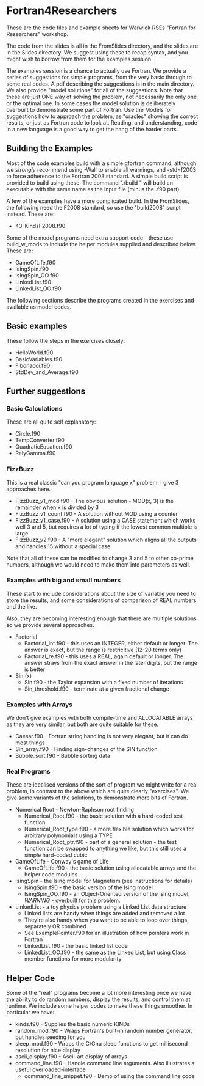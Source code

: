 # Fortran4Researchers

These are the code files and example sheets for Warwick RSEs "Fortran for Researchers"
workshop.

The code from the slides is all in the FromSlides directory, and the slides are in the Slides directory.
We suggest using these to recap syntax, and you might wish to borrow from them for the examples session.

The examples session is a chance to actually use Fortran.
We provide a series of suggestions for simple programs, from
the very basic through to some real codes. A pdf describing the suggestions is in the main directory.
We also provide "model solutions" for all of the suggestions. Note that these are just ONE way of
solving the problem, not necessarily the only one or the optimal one. In some cases the model solution
is deliberately overbuilt to demonstrate some part of Fortran. Use the Models for suggestions how
to approach the problem, as "oracles" showing the correct results, or just as Fortran code to
look at. Reading, and understanding, code in a new language is a good way to get the hang of the
harder parts.

## Building the Examples

Most of the code examples build with a simple gfortran command, although we *strongly* recommend
using -Wall to enable all warnings, and -std=f2003 to force adherence to the Fortran 2003 standard.
A simple build script is provided to build using these. The command "./build <name of f90 file>"
will build an executable with the same name as the input file (minus the .f90 part).

A few of the examples have a more complicated build. In the FromSlides, the following need the F2008
standard, so use the "build2008" script instead. These are:
* 43-KindsF2008.f90

Some of the model programs need extra support code -
these use build\_w\_mods to include the helper modules supplied and described below. These are:

* GameOfLife.f90
* IsingSpin.f90
* IsingSpin\_OO.f90
* LinkedList.f90
* LinkedList\_OO.f90

The following sections describe the programs created in the exercises and available
as model codes.

## Basic examples
These follow the steps in the exercises closely:

* HelloWorld.f90
* BasicVariables.f90
* Fibonacci.f90
* StdDev\_and\_Average.f90

## Further suggestions

### Basic Calculations
These are all quite self explanatory:

* Circle.f90
* TempConverter.f90
* QuadraticEquation.f90
* RelyGamma.f90

### FizzBuzz
This is a real classic "can you program language x" problem. I give 3 approaches here.

* FizzBuzz\_v1\_mod.f90 - The obvious solution - MOD(x, 3) is the remainder when x is divided by 3
* FizzBuzz\_v1\_count.f90 - A solution without MOD using a counter
* FizzBuzz\_v1\_case.f90 - A solution using a CASE statement which works well 3 and 5, but requires a lot of typing if the lowest common multiple is large
* FizzBuzz\_v2.f90 - A "more elegant" solution which aligns all the outputs and handles 15 without a special case

Note that all of these can be modified to change 3 and 5 to other co-prime numbers, although we would need to make them into parameters as well.

### Examples with big and small numbers
These start to include considerations about the size of variable
you need to store the results, and some considerations of comparison
of REAL numbers and the like.

Also, they are becoming interesting enough that there are multiple solutions
so we provide several approaches.

* Factorial
    * Factorial\_int.f90 - this uses an INTEGER, either default or longer. The answer is exact, but the range is restricitive (12-20 terms only)
    * Factorial\_re.f90 - this uses a REAL, again default or longer. The answer strays from the exact answer in the later digits, but the range is better
* Sin (x)
    * Sin.f90 - the Taylor expansion with a fixed number of iterations
    * Sin\_threshold.f90 - terminate at a given fractional change


### Examples with Arrays
We don't give examples with both compile-time and ALLOCATABLE arrays
as they are very similar, but both are quite suitable for these.

* Caesar.f90 - Fortran string handling is not very elegant, but it can do most things
* Sin\_array.f90 - Finding sign-changes of the SIN function
* Bubble\_sort.f90 - Bubble sorting data

### Real Programs
These are idealised versions of the sort of program we might write for a real problem, in
contrast to the above which are quite clearly "exercises". We give some variants of
the solutions, to demonstrate more bits of Fortran.

* Numerical Root - Newton-Raphson root finding
    * Numerical\_Root.f90 - the basic solution with a hard-coded test function
    * Numerical\_Root\_type.f90 - a more flexible solution which works for arbitrary polynomials using a TYPE
    * Numerical\_Root\_ptr.f90 - part of a general solution - the test function can be swapped to anything we like, but this still uses a simple hard-coded cubic
* GameOfLife - Conway's game of Life
    * GameOfLife.f90 - the basic solution using allocatable arrays and the helper code modules
* IsingSpin - the Ising model for Magnetism (see instructions for details)
    * IsingSpin.f90 - the basic version of the Ising model
    * IsingSpin\_OO.f90 - an Object-Oriented version of the Ising model. *WARNING* - overbuilt for this problem.
* LinkedList - a toy physics problem using a Linked List data structure
    * Linked lists are handy when things are added and removed a lot
    * They're also handy when you want to be able to loop over things separately OR combined
    * See ExamplePointer.f90 for an illustration of how pointers work in Fortran
    * LinkedList.f90 - the basic linked list code
    * LinkedList\_OO.f90 - the same as the Linked List, but using Class member functions for more modularity

## Helper Code

Some of the "real" programs become a lot more interesting once we have the ability to do
random numbers, display the results, and control them at runtime. We include some helper
codes to make these things smoother. In particular we have:

* kinds.f90 - Supplies the basic numeric KINDs
* random\_mod.f90 - Wraps Fortran's built-in random number generator, but handles seeding for you
* sleep\_mod.f90 - Wraps the C/Gnu sleep functions to get millisecond resolution for nice display
* ascii\_display.f90 - Ascii-art display of arrays
* command\_line.f90 - Handle command line arguments. Also illustrates a useful overloaded-interface
    * command\_line\_snippet.f90 - Demo of using the command line code
